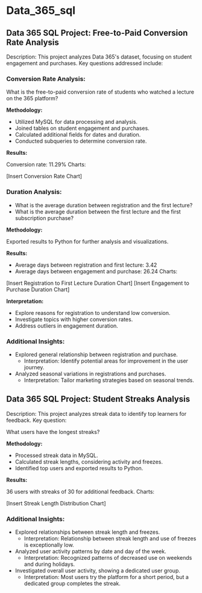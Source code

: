 # Data_365_sql

## Data 365 SQL Project: Free-to-Paid Conversion Rate Analysis

Description:
This project analyzes Data 365's dataset, focusing on student engagement and purchases. Key questions addressed include:

### Conversion Rate Analysis:

What is the free-to-paid conversion rate of students who watched a lecture on the 365 platform?

**Methodology:**

- Utilized MySQL for data processing and analysis.
- Joined tables on student engagement and purchases.
- Calculated additional fields for dates and duration.
- Conducted subqueries to determine conversion rate.

**Results:**

Conversion rate: 11.29%
Charts:

[Insert Conversion Rate Chart]
### Duration Analysis:

- What is the average duration between registration and the first lecture?
- What is the average duration between the first lecture and the first subscription purchase?

**Methodology:**

Exported results to Python for further analysis and visualizations.

**Results:**

- Average days between registration and first lecture: 3.42
- Average days between engagement and purchase: 26.24
Charts:

[Insert Registration to First Lecture Duration Chart]
[Insert Engagement to Purchase Duration Chart]

**Interpretation:**

- Explore reasons for registration to understand low conversion.
- Investigate topics with higher conversion rates.
- Address outliers in engagement duration.

### Additional Insights:

- Explored general relationship between registration and purchase.
    -    Interpretation: Identify potential areas for improvement in the user journey.
- Analyzed seasonal variations in registrations and purchases.
    -    Interpretation: Tailor marketing strategies based on seasonal trends.

## Data 365 SQL Project: Student Streaks Analysis

Description:
This project analyzes streak data to identify top learners for feedback. Key question:

What users have the longest streaks?

**Methodology:**

- Processed streak data in MySQL.
- Calculated streak lengths, considering activity and freezes.
- Identified top users and exported results to Python.

**Results:**

36 users with streaks of 30 for additional feedback.
Charts:

[Insert Streak Length Distribution Chart]
### Additional Insights:

- Explored relationships between streak length and freezes.
    -    Interpretation: Relationship between streak length and use of freezes is exceptionally low.
- Analyzed user activity patterns by date and day of the week.
    -    Interpretation: Recognized patterns of decreased use on weekends and during holidays.
- Investigated overall user activity, showing a dedicated user group.
    -    Interpretation: Most users try the platform for a short period, but a dedicated group completes the streak.



